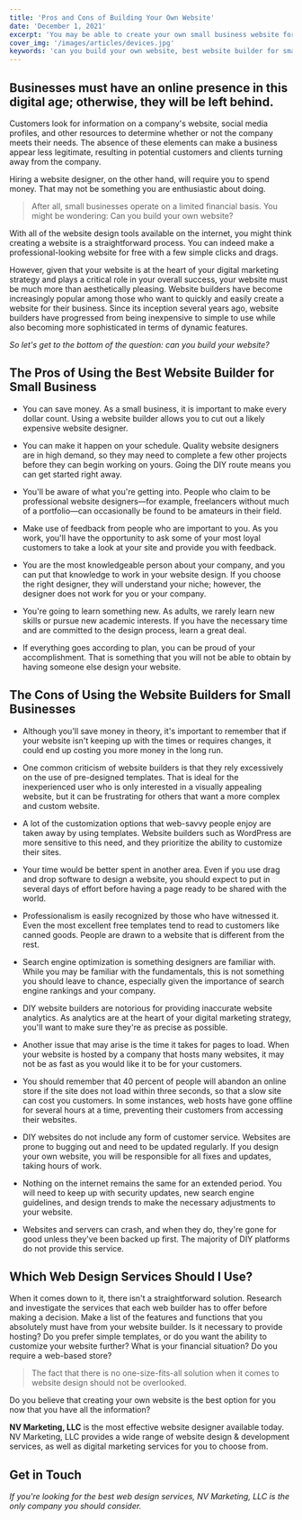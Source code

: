 ```yaml
---
title: 'Pros and Cons of Building Your Own Website'
date: 'December 1, 2021'
excerpt: 'You may be able to create your own small business website for little to no expense, but should you? I recommend considering these pros and cons first.'
cover_img: '/images/articles/devices.jpg'
keywords: 'can you build your own website, best website builder for small business, web design services'
---
```


## Businesses must have an online presence in this digital age; otherwise, they will be left behind.

Customers look for information on a company's website, social media profiles, and other resources to determine whether or not the company meets their needs. The absence of these elements can make a business appear less legitimate, resulting in potential customers and clients turning away from the company.

Hiring a website designer, on the other hand, will require you to spend money. That may not be something you are enthusiastic about doing.

> After all, small businesses operate on a limited financial basis. You might be wondering: Can you build your own website?

With all of the website design tools available on the internet, you might think creating a website is a straightforward process. You can indeed make a professional-looking website for free with a few simple clicks and drags.

However, given that your website is at the heart of your digital marketing strategy and plays a critical role in your overall success, your website must be much more than aesthetically pleasing.
Website builders have become increasingly popular among those who want to quickly and easily create a website for their business. Since its inception several years ago, website builders have progressed from being inexpensive to simple to use while also becoming more sophisticated in terms of dynamic features.

_So let's get to the bottom of the question: can you build your website?_

## The Pros of Using the Best Website Builder for Small Business

- You can save money. As a small business, it is important to make every dollar count. Using a website builder allows you to cut out a likely expensive website designer.

- You can make it happen on your schedule. Quality website designers are in high demand, so they may need to complete a few other projects before they can begin working on yours. Going the DIY route means you can get started right away.

- You'll be aware of what you're getting into. People who claim to be professional website designers—for example, freelancers without much of a portfolio—can occasionally be found to be amateurs in their field.

- Make use of feedback from people who are important to you. As you work, you'll have the opportunity to ask some of your most loyal customers to take a look at your site and provide you with feedback.

- You are the most knowledgeable person about your company, and you can put that knowledge to work in your website design. If you choose the right designer, they will understand your niche; however, the designer does not work for you or your company.

- You're going to learn something new. As adults, we rarely learn new skills or pursue new academic interests. If you have the necessary time and are committed to the design process, learn a great deal.

- If everything goes according to plan, you can be proud of your accomplishment. That is something that you will not be able to obtain by having someone else design your website.

## The Cons of Using the Website Builders for Small Businesses

- Although you'll save money in theory, it's important to remember that if your website isn't keeping up with the times or requires changes, it could end up costing you more money in the long run.

- One common criticism of website builders is that they rely excessively on the use of pre-designed templates. That is ideal for the inexperienced user who is only interested in a visually appealing website, but it can be frustrating for others that want a more complex and custom website.

- A lot of the customization options that web-savvy people enjoy are taken away by using templates. Website builders such as WordPress are more sensitive to this need, and they prioritize the ability to customize their sites.

- Your time would be better spent in another area. Even if you use drag and drop software to design a website, you should expect to put in several days of effort before having a page ready to be shared with the world.

- Professionalism is easily recognized by those who have witnessed it. Even the most excellent free templates tend to read to customers like canned goods. People are drawn to a website that is different from the rest.

- Search engine optimization is something designers are familiar with. While you may be familiar with the fundamentals, this is not something you should leave to chance, especially given the importance of search engine rankings and your company.

- DIY website builders are notorious for providing inaccurate website analytics. As analytics are at the heart of your digital marketing strategy, you'll want to make sure they're as precise as possible.

- Another issue that may arise is the time it takes for pages to load. When your website is hosted by a company that hosts many websites, it may not be as fast as you would like it to be for your customers.

- You should remember that 40 percent of people will abandon an online store if the site does not load within three seconds, so that a slow site can cost you customers. In some instances, web hosts have gone offline for several hours at a time, preventing their customers from accessing their websites.

- DIY websites do not include any form of customer service. Websites are prone to bugging out and need to be updated regularly. If you design your own website, you will be responsible for all fixes and updates, taking hours of work.

- Nothing on the internet remains the same for an extended period. You will need to keep up with security updates, new search engine guidelines, and design trends to make the necessary adjustments to your website.

- Websites and servers can crash, and when they do, they're gone for good unless they've been backed up first. The majority of DIY platforms do not provide this service.

## Which Web Design Services Should I Use?

When it comes down to it, there isn't a straightforward solution. Research and investigate the services that each web builder has to offer before making a decision. Make a list of the features and functions that you absolutely must have from your website builder. Is it necessary to provide hosting? Do you prefer simple templates, or do you want the ability to customize your website further? What is your financial situation? Do you require a web-based store?

> The fact that there is no one-size-fits-all solution when it comes to website design should not be overlooked.

Do you believe that creating your own website is the best option for you now that you have all the information?

**NV Marketing, LLC** is the most effective website designer available today. NV Marketing, LLC provides a wide range of website design & development services, as well as digital marketing services for you to choose from.

## Get in Touch

_If you're looking for the best web design services, NV Marketing, LLC is the only company you should consider._
